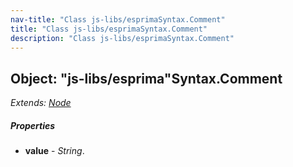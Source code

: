 ```yaml
---
nav-title: "Class js-libs/esprimaSyntax.Comment"
title: "Class js-libs/esprimaSyntax.Comment"
description: "Class js-libs/esprimaSyntax.Comment"
---
```

## Object: "js-libs/esprima"Syntax.Comment  
_Extends:_ [_Node_](../../../js-libs/esprima/Syntax/Node.md)

##### Properties
 - **value** - _String_.